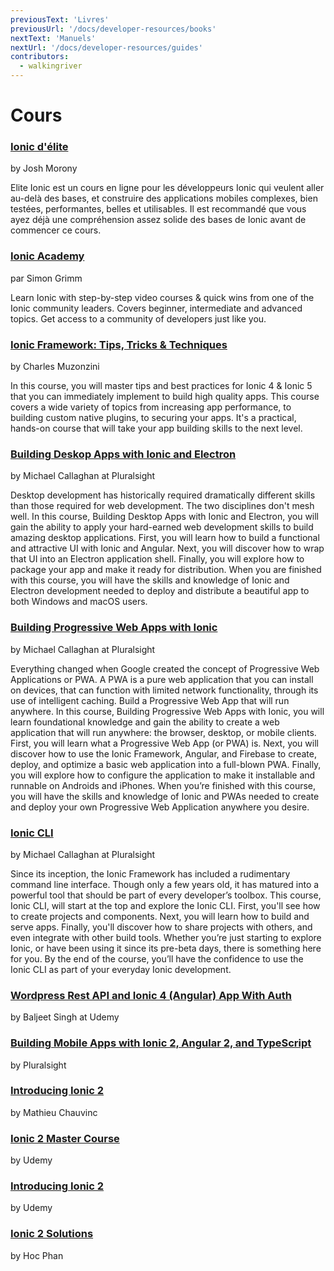 ```yaml
---
previousText: 'Livres'
previousUrl: '/docs/developer-resources/books'
nextText: 'Manuels'
nextUrl: '/docs/developer-resources/guides'
contributors:
  - walkingriver
---
```


# Cours

### [Ionic d'élite](https://www.joshmorony.com/elite/)

by Josh Morony

Elite Ionic est un cours en ligne pour les développeurs Ionic qui veulent aller au-delà des bases, et construire des applications mobiles complexes, bien testées, performantes, belles et utilisables. Il est recommandé que vous ayez déjà une compréhension assez solide des bases de Ionic avant de commencer ce cours.

### [Ionic Academy](https://ionicacademy.com/)

par Simon Grimm

Learn Ionic with step-by-step video courses & quick wins from one of the Ionic community leaders. Covers beginner, intermediate and advanced topics. Get access to a community of developers just like you.

### [Ionic Framework: Tips, Tricks & Techniques](https://www.packtpub.com/mobile/ionic-framework-tips-tricks-and-techniques-video)

by Charles Muzonzini

In this course, you will master tips and best practices for Ionic 4 & Ionic 5 that you can immediately implement to build high quality apps. This course covers a wide variety of topics from increasing app performance, to building custom native plugins, to securing your apps. It's a practical, hands-on course that will take your app building skills to the next level.

### [Building Deskop Apps with Ionic and Electron](https://pluralsight.pxf.io/VeMXO)

by Michael Callaghan at Pluralsight

Desktop development has historically required dramatically different skills than those required for web development. The two disciplines don't mesh well. In this course, Building Desktop Apps with Ionic and Electron, you will gain the ability to apply your hard-earned web development skills to build amazing desktop applications. First, you will learn how to build a functional and attractive UI with Ionic and Angular. Next, you will discover how to wrap that UI into an Electron application shell. Finally, you will explore how to package your app and make it ready for distribution. When you are finished with this course, you will have the skills and knowledge of Ionic and Electron development needed to deploy and distribute a beautiful app to both Windows and macOS users.

### [Building Progressive Web Apps with Ionic](https://pluralsight.pxf.io/Ly2EY)

by Michael Callaghan at Pluralsight

Everything changed when Google created the concept of Progressive Web Applications or PWA. A PWA is a pure web application that you can install on devices, that can function with limited network functionality, through its use of intelligent caching. Build a Progressive Web App that will run anywhere. In this course, Building Progressive Web Apps with Ionic, you will learn foundational knowledge and gain the ability to create a web application that will run anywhere: the browser, desktop, or mobile clients. First, you will learn what a Progressive Web App (or PWA) is. Next, you will discover how to use the Ionic Framework, Angular, and Firebase to create, deploy, and optimize a basic web application into a full-blown PWA. Finally, you will explore how to configure the application to make it installable and runnable on Androids and iPhones. When you’re finished with this course, you will have the skills and knowledge of Ionic and PWAs needed to create and deploy your own Progressive Web Application anywhere you desire.

### [Ionic CLI](https://pluralsight.pxf.io/ionic-cli)

by Michael Callaghan at Pluralsight

Since its inception, the Ionic Framework has included a rudimentary command line interface. Though only a few years old, it has matured into a powerful tool that should be part of every developer’s toolbox. This course, Ionic CLI, will start at the top and explore the Ionic CLI. First, you'll see how to create projects and components. Next, you will learn how to build and serve apps. Finally, you'll discover how to share projects with others, and even integrate with other build tools. Whether you’re just starting to explore Ionic, or have been using it since its pre-beta days, there is something here for you. By the end of the course, you’ll have the confidence to use the Ionic CLI as part of your everyday Ionic development.

### [Wordpress Rest API and Ionic 4 (Angular) App With Auth](https://www.udemy.com/course/wordpress-rest-api-and-ionic-3-crud/)

by Baljeet Singh at Udemy

### [Building Mobile Apps with Ionic 2, Angular 2, and TypeScript](https://app.pluralsight.com/library/courses/ionic2-angular2-typescript-mobile-apps/table-of-contents)

by Pluralsight

### [Introducing Ionic 2](http://shop.oreilly.com/product/0636920050353.do)

by Mathieu Chauvinc

### [Ionic 2 Master Course](https://www.udemy.com/ionic-2-tutorial/)

by Udemy

### [Introducing Ionic 2](https://www.udemy.com/introducing-ionic-2/)

by Udemy

### [Ionic 2 Solutions](https://www.packtpub.com/web-development/ionic-2-solutions-video)

by Hoc Phan
